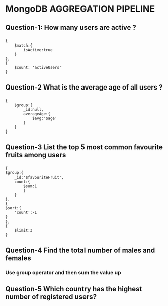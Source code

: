 # MongoDB AGGREGATION PIPELINE

## Question-1: How many users are active ?

###

    {
        $match:{
            isActive:true
        }
    },
    {
        $count: 'activeUsers'
    }

## Question-2 What is the average age of all users ?

###

    {
        $group:{
            _id:null,
            averageAge:{
                $avg:'$age'
            }
        }
    }

## Question-3 List the top 5 most common favourite fruits among users

###

    {
    $group:{
        _id:'$favouriteFruit',
        count:{
            $sum:1
            }
        }
    },
    {
    $sort:{
        'count':-1
    }
    },
    {
        $limit:3
    }

## Question-4 Find the total number of males and females

### Use group operator and then sum the value up


## Question-5 Which country has the highest number of registered users?

###
